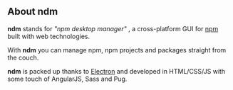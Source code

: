 ## About ndm

**ndm** stands for _"npm desktop manager"_ , a cross-platform GUI for [npm](https://npmjs.com/) built with web technologies.

With **ndm** you can manage npm, npm projects and packages straight from the couch.

**ndm** is packed up thanks to [Electron](https://github.com/electron/electron) and developed in HTML/CSS/JS with some touch of AngularJS, Sass and Pug.


